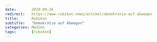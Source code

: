 ```yaml
---
date:       2020-09-26
redirect:   https://www.rubikon.news/artikel/demokratie-auf-abwegen
title:      Rubikon
subtitle:   "Demokratie auf Abwegen"
categories: Medien
tags:       [rubikon]
---
```

